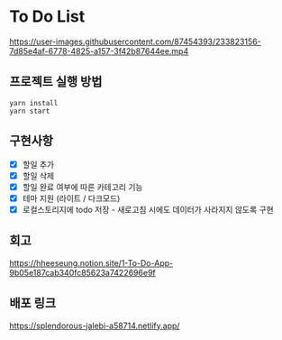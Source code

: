 # To Do List

https://user-images.githubusercontent.com/87454393/233823156-7d85e4af-6778-4825-a157-3f42b87644ee.mp4

## 프로젝트 실행 방법

```
yarn install
yarn start
```

## 구현사항

- [x] 할일 추가
- [x] 할일 삭제
- [x] 할일 완료 여부에 따른 카테고리 기능
- [x] 테마 지원 (라이트 / 다크모드)
- [x] 로컬스토리지에 todo 저장 - 새로고침 시에도 데이터가 사라지지 않도록 구현

## 회고

https://hheeseung.notion.site/1-To-Do-App-9b05e187cab340fc85623a7422696e9f

## 배포 링크

https://splendorous-jalebi-a58714.netlify.app/
